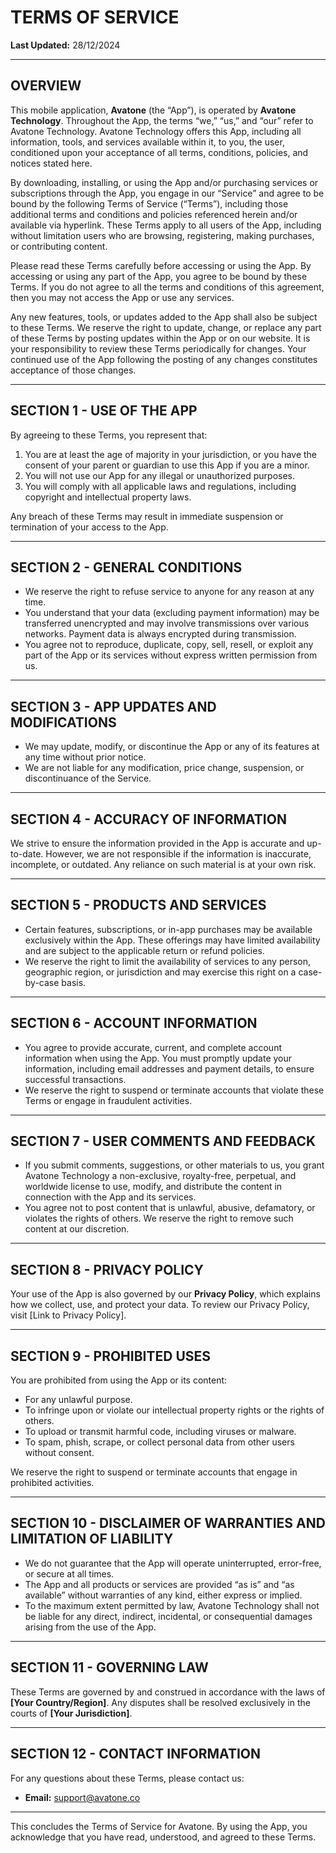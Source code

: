 # TERMS OF SERVICE

**Last Updated:** 28/12/2024

---

## OVERVIEW

This mobile application, **Avatone** (the “App”), is operated by **Avatone Technology**. Throughout the App, the terms “we,” “us,” and “our” refer to Avatone Technology. Avatone Technology offers this App, including all information, tools, and services available within it, to you, the user, conditioned upon your acceptance of all terms, conditions, policies, and notices stated here.

By downloading, installing, or using the App and/or purchasing services or subscriptions through the App, you engage in our “Service” and agree to be bound by the following Terms of Service (“Terms”), including those additional terms and conditions and policies referenced herein and/or available via hyperlink. These Terms apply to all users of the App, including without limitation users who are browsing, registering, making purchases, or contributing content.

Please read these Terms carefully before accessing or using the App. By accessing or using any part of the App, you agree to be bound by these Terms. If you do not agree to all the terms and conditions of this agreement, then you may not access the App or use any services.

Any new features, tools, or updates added to the App shall also be subject to these Terms. We reserve the right to update, change, or replace any part of these Terms by posting updates within the App or on our website. It is your responsibility to review these Terms periodically for changes. Your continued use of the App following the posting of any changes constitutes acceptance of those changes.

---

## SECTION 1 - USE OF THE APP

By agreeing to these Terms, you represent that:

1. You are at least the age of majority in your jurisdiction, or you have the consent of your parent or guardian to use this App if you are a minor.
2. You will not use our App for any illegal or unauthorized purposes.
3. You will comply with all applicable laws and regulations, including copyright and intellectual property laws.

Any breach of these Terms may result in immediate suspension or termination of your access to the App.

---

## SECTION 2 - GENERAL CONDITIONS

- We reserve the right to refuse service to anyone for any reason at any time.
- You understand that your data (excluding payment information) may be transferred unencrypted and may involve transmissions over various networks. Payment data is always encrypted during transmission.
- You agree not to reproduce, duplicate, copy, sell, resell, or exploit any part of the App or its services without express written permission from us.

---

## SECTION 3 - APP UPDATES AND MODIFICATIONS

- We may update, modify, or discontinue the App or any of its features at any time without prior notice.
- We are not liable for any modification, price change, suspension, or discontinuance of the Service.

---

## SECTION 4 - ACCURACY OF INFORMATION

We strive to ensure the information provided in the App is accurate and up-to-date. However, we are not responsible if the information is inaccurate, incomplete, or outdated. Any reliance on such material is at your own risk.

---

## SECTION 5 - PRODUCTS AND SERVICES

- Certain features, subscriptions, or in-app purchases may be available exclusively within the App. These offerings may have limited availability and are subject to the applicable return or refund policies.
- We reserve the right to limit the availability of services to any person, geographic region, or jurisdiction and may exercise this right on a case-by-case basis.

---

## SECTION 6 - ACCOUNT INFORMATION

- You agree to provide accurate, current, and complete account information when using the App. You must promptly update your information, including email addresses and payment details, to ensure successful transactions.
- We reserve the right to suspend or terminate accounts that violate these Terms or engage in fraudulent activities.

---

## SECTION 7 - USER COMMENTS AND FEEDBACK

- If you submit comments, suggestions, or other materials to us, you grant Avatone Technology a non-exclusive, royalty-free, perpetual, and worldwide license to use, modify, and distribute the content in connection with the App and its services.
- You agree not to post content that is unlawful, abusive, defamatory, or violates the rights of others. We reserve the right to remove such content at our discretion.

---

## SECTION 8 - PRIVACY POLICY

Your use of the App is also governed by our **Privacy Policy**, which explains how we collect, use, and protect your data. To review our Privacy Policy, visit [Link to Privacy Policy].

---

## SECTION 9 - PROHIBITED USES

You are prohibited from using the App or its content:

- For any unlawful purpose.
- To infringe upon or violate our intellectual property rights or the rights of others.
- To upload or transmit harmful code, including viruses or malware.
- To spam, phish, scrape, or collect personal data from other users without consent.

We reserve the right to suspend or terminate accounts that engage in prohibited activities.

---

## SECTION 10 - DISCLAIMER OF WARRANTIES AND LIMITATION OF LIABILITY

- We do not guarantee that the App will operate uninterrupted, error-free, or secure at all times.
- The App and all products or services are provided “as is” and “as available” without warranties of any kind, either express or implied.
- To the maximum extent permitted by law, Avatone Technology shall not be liable for any direct, indirect, incidental, or consequential damages arising from the use of the App.

---

## SECTION 11 - GOVERNING LAW

These Terms are governed by and construed in accordance with the laws of **[Your Country/Region]**. Any disputes shall be resolved exclusively in the courts of **[Your Jurisdiction]**.

---

## SECTION 12 - CONTACT INFORMATION

For any questions about these Terms, please contact us:

- **Email:** [support@avatone.co](mailto:support@avatone.co)

---

This concludes the Terms of Service for Avatone. By using the App, you acknowledge that you have read, understood, and agreed to these Terms.
